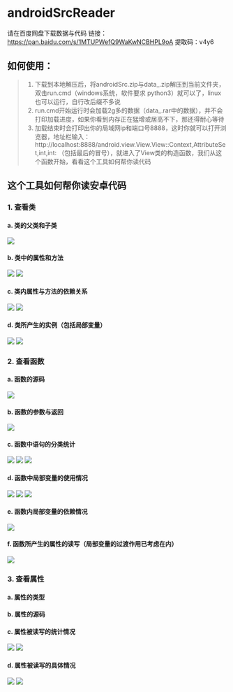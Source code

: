 # androidSrcReader

请在百度网盘下载数据与代码
链接：https://pan.baidu.com/s/1MTUPWefQ9WaKwNCBHPL9oA 
提取码：v4y6

##  如何使用：

>1. 下载到本地解压后，将androidSrc.zip与data_.zip解压到当前文件夹，双击run.cmd（windows系统，软件要求 python3）就可以了，linux也可以运行，自行改后缀不多说<br/>
>2. run.cmd开始运行时会加载2g多的数据（data_.rar中的数据），并不会打印加载进度，如果你看到内存正在猛增或居高不下，那还得耐心等待<br/>
>3. 加载结束时会打印出你的局域网ip和端口号8888，这时你就可以打开浏览器，地址栏输入： http://localhost:8888/android.view.View.View::Context,AttributeSet,int,int: （包括最后的冒号），就进入了View类的构造函数，我们从这个函数开始，看看这个工具如何帮你读代码

## 这个工具如何帮你读安卓代码
### 1. 查看类
#### a. 类的父类和子类
![](https://github.com/doubledong94/android-source-reader/blob/master/pics/class_super_and_sub_types.PNG?raw=true)
#### b. 类中的属性和方法
![](https://github.com/doubledong94/android-source-reader/blob/master/pics/class_fields.PNG?raw=true)
![](https://github.com/doubledong94/android-source-reader/blob/master/pics/class_methods.PNG?raw=true)
#### c. 类内属性与方法的依赖关系
![](https://github.com/doubledong94/android-source-reader/blob/master/pics/field_dependency.PNG?raw=true)
![](https://github.com/doubledong94/android-source-reader/blob/master/pics/method_dependency.PNG?raw=true)
#### d. 类所产生的实例（包括局部变量）
![](https://github.com/doubledong94/android-source-reader/blob/master/pics/class_instance_for_field.PNG?raw=true)
![](https://github.com/doubledong94/android-source-reader/blob/master/pics/class_instance_for_local_variable.PNG?raw=true)
### 2. 查看函数
#### a. 函数的源码
![](https://github.com/doubledong94/android-source-reader/blob/master/pics/method_src.PNG?raw=true)
#### b. 函数的参数与返回
![](https://github.com/doubledong94/android-source-reader/blob/master/pics/method_parameter_and_return.PNG?raw=true)
#### c. 函数中语句的分类统计
![](https://github.com/doubledong94/android-source-reader/blob/master/pics/method_features.PNG?raw=true)
![](https://github.com/doubledong94/android-source-reader/blob/master/pics/method_feature14.PNG?raw=true)
![](https://github.com/doubledong94/android-source-reader/blob/master/pics/method_feature15.PNG?raw=true)
#### d. 函数中局部变量的使用情况
![](https://github.com/doubledong94/android-source-reader/blob/master/pics/method_all_local_variables.PNG?raw=true)
![](https://github.com/doubledong94/android-source-reader/blob/master/pics/method_local_variable_usage.PNG?raw=true)
![](https://github.com/doubledong94/android-source-reader/blob/master/pics/method_local_variable_src.PNG?raw=true)
#### e. 函数内局部变量的依赖情况
![](https://github.com/doubledong94/android-source-reader/blob/master/pics/local_variable_dependency.PNG?raw=true)
#### f. 函数所产生的属性的读写（局部变量的过渡作用已考虑在内）
![](https://github.com/doubledong94/android-source-reader/blob/master/pics/method_field_read_and_write.PNG?raw=true)
### 3. 查看属性
#### a. 属性的类型
#### b. 属性的源码
#### c. 属性被读写的统计情况
![](https://github.com/doubledong94/android-source-reader/blob/master/pics/field_src_and_features.PNG?raw=true)
![](https://github.com/doubledong94/android-source-reader/blob/master/pics/field_feature.PNG?raw=true)
#### d. 属性被读写的具体情况
![](https://github.com/doubledong94/android-source-reader/blob/master/pics/field_is_read_by.PNG?raw=true)
![](https://github.com/doubledong94/android-source-reader/blob/master/pics/field_is_written_by.PNG?raw=true)

